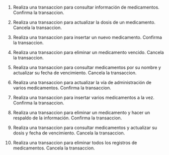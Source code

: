 1. Realiza una transaccion para consultar información de medicamentos. Confirma la transaccion.

2. Realiza una transaccion para actualizar la dosis de un medicamento. Cancela la transaccion.

3. Realiza una transaccion para insertar un nuevo medicamento. Confirma la transaccion.

4. Realiza una transaccion para eliminar un medicamento vencido. Cancela la transaccion.

5. Realiza una transaccion para consultar medicamentos por su nombre y actualizar su fecha de vencimiento. Cancela la transaccion.

6. Realiza una transaccion para actualizar la vía de administración de varios medicamentos. Confirma la transaccion.

7. Realiza una transaccion para insertar varios medicamentos a la vez. Confirma la transaccion.

8. Realiza una transaccion para eliminar un medicamento y hacer un respaldo de la información. Confirma la transaccion.

9. Realiza una transaccion para consultar medicamentos y actualizar su dosis y fecha de vencimiento. Cancela la transaccion.

10. Realiza una transaccion para eliminar todos los registros de medicamentos. Cancela la transaccion.
